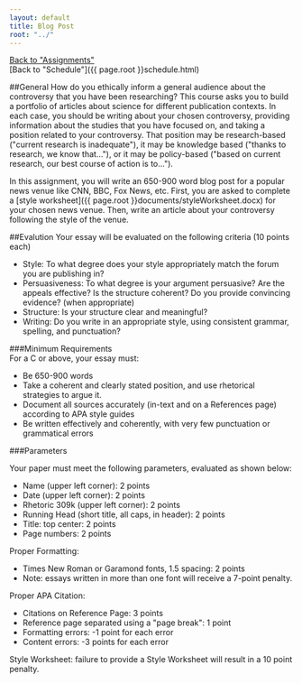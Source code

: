 ```yaml
---
layout: default
title: Blog Post
root: "../"
---
```

[Back to "Assignments"](index.html)  
[Back to "Schedule"]({{ page.root }}schedule.html)  

##General
How do you ethically inform a general audience about the controversy that you have been researching? This course asks you to build a portfolio of articles about science for different publication contexts. In each case, you should be writing about your chosen controversy, providing information about the studies that you have focused on, and taking a position related to your controversy. That position may be research-based  ("current research is inadequate"), it may be knowledge based ("thanks to research, we know that..."), or it may be policy-based ("based on current research, our best course of action is to...").

In this assignment, you will write an 650-900 word blog post for a popular news venue like CNN, BBC, Fox News, etc. First, you are asked to complete a [style worksheet]({{ page.root }}documents/styleWorksheet.docx) for your chosen news venue. Then, write an article about your controversy following the style of the venue.

##Evalution
Your essay will be evaluated on the following criteria (10 points each)
* Style: To what degree does your style appropriately match the forum you are publishing in?    
* Persuasiveness: To what degree is your argument persuasive? Are the appeals effective? Is the structure coherent? Do you provide convincing evidence? (when appropriate)    
* Structure: Is your structure clear and meaningful?  
* Writing: Do you write in an appropriate style, using consistent grammar, spelling, and punctuation?

###Minimum Requirements  
For a C or above, your essay must:
* Be 650-900 words  
* Take a coherent and clearly stated position, and use rhetorical strategies to argue it.   
* Document all sources accurately (in-text and on a References page) according to APA style guides
* Be written effectively and coherently, with very few punctuation or grammatical errors 

###Parameters

Your paper must meet the following parameters, evaluated as shown below:
* Name (upper left corner): 2 points
* Date (upper left corner): 2 points
* Rhetoric 309k (upper left corner): 2 points
* Running Head (short title, all caps, in header): 2 points
* Title: top center: 2 points
* Page numbers: 2 points  

Proper Formatting:
* Times New Roman or Garamond fonts, 1.5 spacing: 2 points
* Note: essays written in more than one font will receive a 7-point penalty. 

Proper APA Citation: 
* Citations on Reference Page: 3 points
* Reference page separated using a "page break": 1 point
* Formatting errors: -1 point for each error
* Content errors: -3 points for each error

Style Worksheet: failure to provide a Style Worksheet will result in a 10 point penalty.
